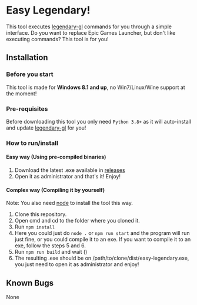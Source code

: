 
# Easy Legendary!

This tool executes [legendary-gl](https://github.com/derrod/legendary) commands for you through a simple interface.
Do you want to replace Epic Games Launcher, but don't like executing commands? This tool is for you!



## Installation

### Before you start

This tool is made for **Windows 8.1 and up**, no Win7/Linux/Wine support at the moment!

### Pre-requisites

Before downloading this tool you only need `Python 3.8+` as it will auto-install and update [legendary-gl](https://github.com/derrod/legendary) for you!

### How to run/install

#### Easy way (Using pre-compiled binaries)

1. Download the latest .exe available in [releases](https://github.com/angelcmhxd/easy-legendary/releases/latest)
2. Open it as administrator and that's it! Enjoy!
#### Complex way (Compiling it by yourself)
Note: You also need [node](https://nodejs.org/) to install the tool this way. 
1. Clone this repository.
2. Open cmd and cd to the folder where you cloned it.
3. Run `npm install`
4. Here you could just do `node .`  or `npm run start` and the program will run just fine, or you could compile it to an exe. If you want to compile it to an exe, follow the steps 5 and 6.
5. Run `npm run build` and wait ()
6. The resulting .exe should be on /path/to/clone/dist/easy-legendary.exe, you just need to open it as administrator and enjoy!

## Known Bugs
None
